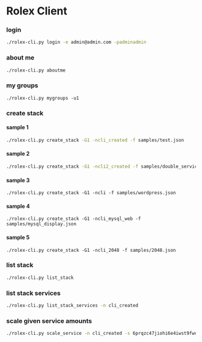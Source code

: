 Rolex Client
============

### login

```bash
./rolex-cli.py login -e admin@admin.com -padminadmin
```

### about me

```bash
./rolex-cli.py aboutme
```

### my groups

```
./rolex-cli.py mygroups -u1
```

### create stack

#### sample 1

```bash
./rolex-cli.py create_stack -G1 -ncli_created -f samples/test.json
```

#### sample 2

```bash
./rolex-cli.py create_stack -G1 -ncli2_created -f samples/double_services.json
```


#### sample 3

```
./rolex-cli.py create_stack -G1 -ncli -f samples/wordpress.json
```

#### sample 4

```
./rolex-cli.py create_stack -G1 -ncli_mysql_web -f samples/mysql_display.json
```

#### sample 5

```
./rolex-cli.py create_stack -G1 -ncli_2048 -f samples/2048.json
```

### list stack

```bash
./rolex-cli.py list_stack
```

### list stack services

```bash
./rolex-cli.py list_stack_services -n cli_created
```

### scale given service amounts

```bash
./rolex-cli.py scale_service -n cli_created -s 6prqzc47jiohi6e4iwst9fwdw -a 2
```
